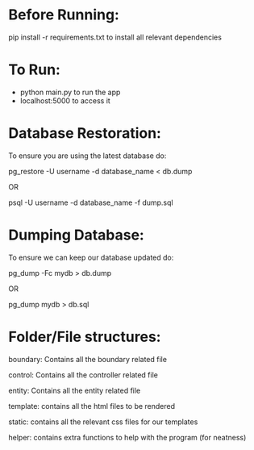 # Before Running:
 pip install -r requirements.txt to install all relevant dependencies
 
 
 # To Run:
 - python main.py to run the app
 - localhost:5000 to access it
 


# Database Restoration:
To ensure you are using the latest database do:

pg_restore -U username -d database_name < db.dump

OR

psql -U username -d database_name -f dump.sql

# Dumping Database:
To ensure we can keep our database updated do:

pg_dump -Fc mydb > db.dump

OR

pg_dump mydb > db.sql

# Folder/File structures:

boundary: Contains all the boundary related file

control: Contains all the controller related file

entity: Contains all the entity related file

template: contains all the html files to be rendered

static: contains all the relevant css files for our templates

helper: contains extra functions to help with the program (for neatness)
